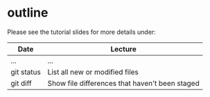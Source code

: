 # outline

Please see the tutorial slides for more details under:


| Date | Lecture |
| --- | --- |
| ... | ... |
| git status | List all new or modified files |
| git diff | Show file differences that haven't been staged |
